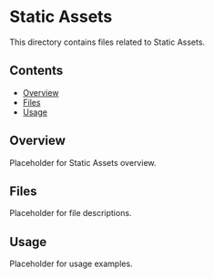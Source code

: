 # Static Assets

This directory contains files related to Static Assets.

## Contents

- [Overview](#overview)
- [Files](#files)
- [Usage](#usage)

## Overview

Placeholder for Static Assets overview.

## Files

Placeholder for file descriptions.

## Usage

Placeholder for usage examples.
